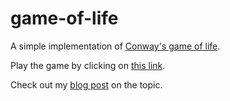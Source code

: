 # game-of-life

A simple implementation of [Conway's game of life](https://en.wikipedia.org/wiki/Conway's_Game_of_Life).

Play the game by clicking on [this link](http://lucyyu.me/game-of-life). 

Check out my [blog post](http://lucyyu.me/blog/2015/08/21/game-of-life.html) on the topic.